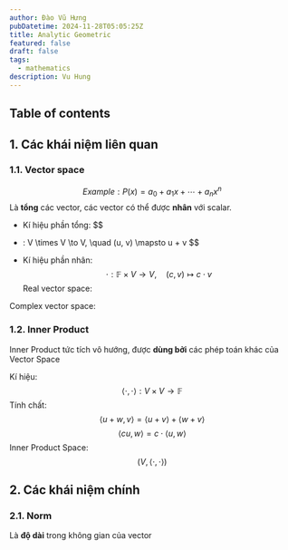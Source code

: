 ```yaml
---
author: Đào Vũ Hưng
pubDatetime: 2024-11-28T05:05:25Z
title: Analytic Geometric
featured: false
draft: false
tags:
  - mathematics
description: Vu Hung
---
```

## Table of contents
## 1. Các khái niệm liên quan
### 1.1. Vector space
$$
Example:  P(x) = a_0 + a_1x + \cdots + a_nx^n 
$$
Là **tổng** các vector, các vector có thể được **nhân** với scalar. 
- Kí hiệu phần tổng: 
$$
+ : V \times V \to V, \quad (u, v) \mapsto u + v
$$
- Kí hiệu phần nhân: 
$$
\cdot : \mathbb{F} \times V \to V, \quad (c, v) \mapsto c \cdot v
$$
Real vector space:

Complex vector space:
### 1.2. Inner Product 
Inner Product tức tích vô hướng, được **dùng bởi** các phép toán khác của Vector Space

Kí hiệu: 
$$
\langle \cdot, \cdot \rangle : V \times V \to \mathbb{F}
$$
Tính chất:
$$
\langle u + w, v \rangle = \langle u + v\rangle + \langle w + v\rangle 
$$
$$
 \langle cu, w\rangle= c \cdot \langle u,w \rangle
$$
Inner Product Space:
$$
(V, \langle \cdot,\cdot \rangle) 
$$
## 2. Các khái niệm chính
### 2.1. Norm 
Là **độ dài** trong không gian của vector
